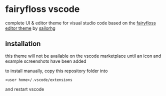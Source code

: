 # fairyfloss vscode

complete UI & editor theme for visual studio code based on the [fairyfloss editor theme](https://github.com/sailorhg/fairyfloss) by [sailorhg](https://github.com/sailorhg)

## installation

this theme will not be available on the vscode marketplace until an icon and example screenshots have been added

to install manually, copy this repository folder into
```
<user home>/.vscode/extensions
```
and restart vscode